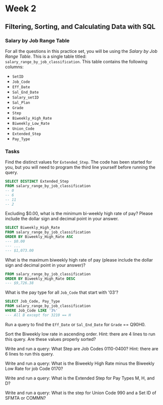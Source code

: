 # Week 2
## Filtering, Sorting, and Calculating Data with SQL
### Salary by Job Range Table
For all the questions in this practice set, you will be using the *Salary by Job Range Table*. This is a single table titled: `salary_range_by_job_classification`. This table contains the following columns:
* `SetID`
* `Job_Code`
* `Eff_Date`
* `Sal_End_Date`
* `Salary_setID`
* `Sal_Plan`
* `Grade`
* `Step`
* `Biweekly_High_Rate`
* `Biweekly_Low_Rate`
* `Union_Code`
* `Extended_Step`
* `Pay_Type`

### Tasks

Find the distinct values for `Extended_Step`. The code has been started for you, but you will need to program the third line yourself before running the query. 

```sql
SELECT DISTINCT Extended_Step 
FROM salary_range_by_job_classification
-- 0
-- 6
-- 11
-- 2
```

Excluding $0.00, what is the minimum bi-weekly high rate of pay? Please include the dollar sign and decimal point in your answer.

```sql
SELECT Biweekly_High_Rate
FROM salary_range_by_job_classification
ORDER BY Biweekly_High_Rate ASC
--- $0.00 
--- ...
--- $1,073.00
```

What is the maximum biweekly high rate of pay (please include the dollar sign and decimal point in your answer)?

```sql
FROM salary_range_by_job_classification
ORDER BY Biweekly_High_Rate DESC
--- $9,726.38
```

What is the pay type for all `Job_Code` that start with '03'?
```sql
SELECT Job_Code, Pay_Type
FROM salary_range_by_job_classification
WHERE Job_Code LIKE '3%'
--- All B except for 3210 == H
```

Run a query to find the `Eff_Date` or `Sal_End_Date` for `Grade` == Q90H0.

Sort the Biweekly low rate in ascending order. Hint: there are 4 lines to run this query. Are these values properly sorted?

Write and run a query: What Step are Job Codes 0110-0400? Hint: there are 6 lines to run this query.

Write and run a query: What is the Biweekly High Rate minus the Biweekly Low Rate for job Code 0170?

Write and run a query: What is the Extended Step for Pay Types M, H, and D?

Write and run a query: What is the step for Union Code 990 and a Set ID of SFMTA or COMMN?